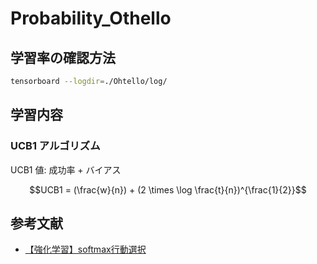 # Probability_Othello

## 学習率の確認方法

```bash
tensorboard --logdir=./Ohtello/log/
```

## 学習内容

### UCB1 アルゴリズム

UCB1 値: 成功率 + バイアス

```math
UCB1 = (\frac{w}{n}) + (2 \times \log \frac{t}{n})^{\frac{1}{2}}
```

## 参考文献

- [【強化学習】softmax行動選択](https://www.tcom242242.net/entry/ai-2/%E5%BC%B7%E5%8C%96%E5%AD%A6%E7%BF%92/softmax/)

